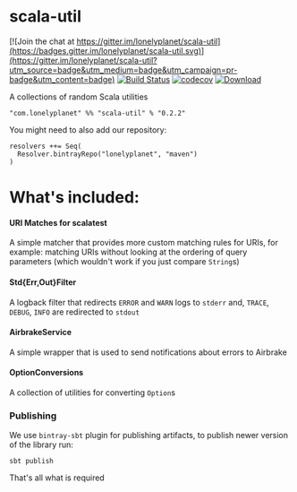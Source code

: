 # scala-util

[![Join the chat at https://gitter.im/lonelyplanet/scala-util](https://badges.gitter.im/lonelyplanet/scala-util.svg)](https://gitter.im/lonelyplanet/scala-util?utm_source=badge&utm_medium=badge&utm_campaign=pr-badge&utm_content=badge)
[![Build Status](https://travis-ci.org/lonelyplanet/scala-util.svg?branch=master)](https://travis-ci.org/lonelyplanet/scala-util)
[![codecov](https://codecov.io/gh/lonelyplanet/scala-util/branch/master/graph/badge.svg)](https://codecov.io/gh/lonelyplanet/scala-util)
[![Download](https://api.bintray.com/packages/lonelyplanet/maven/scala-util/images/download.svg) ](https://bintray.com/lonelyplanet/maven/scala-util/_latestVersion)

A collections of random Scala utilities


    "com.lonelyplanet" %% "scala-util" % "0.2.2"

You might need to also add our repository:

```
resolvers ++= Seq(
  Resolver.bintrayRepo("lonelyplanet", "maven")
)
```

# What's included:
#### URI Matches for scalatest
A simple matcher that provides more custom matching rules for URIs, for example: matching URIs without looking at the ordering of query parameters (which wouldn't work if you just compare `String`s)

#### Std{Err,Out}Filter
A logback filter that redirects `ERROR` and `WARN` logs to `stderr` and, `TRACE`, `DEBUG`, `INFO` are redirected to `stdout`

#### AirbrakeService
A simple wrapper that is used to send notifications about errors to Airbrake

#### OptionConversions
A collection of utilities for converting `Option`s

### Publishing

We use `bintray-sbt` plugin for publishing artifacts, to publish newer version of the library run:
```
sbt publish
```

That's all what is required

